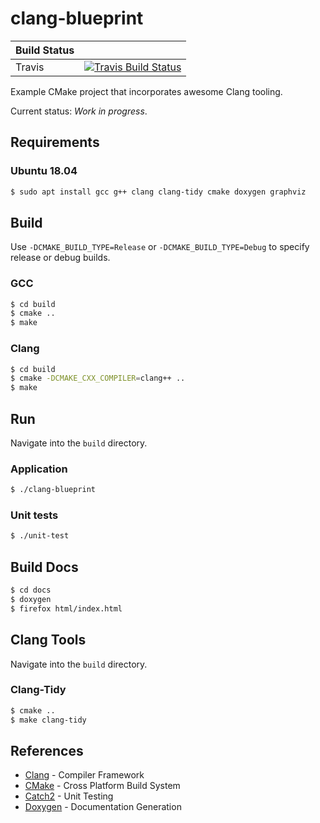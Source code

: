 # clang-blueprint

| Build Status |                                                                                |
|--------------|--------------------------------------------------------------------------------|
| Travis       | [![Travis Build Status][travis-build-status-svg]][travis-build-status]         |

Example CMake project that incorporates awesome Clang tooling.

Current status: *Work in progress*.

## Requirements

### Ubuntu 18.04

```bash
$ sudo apt install gcc g++ clang clang-tidy cmake doxygen graphviz
```

## Build

Use `-DCMAKE_BUILD_TYPE=Release` or `-DCMAKE_BUILD_TYPE=Debug` to specify release or debug builds.

### GCC

```bash
$ cd build
$ cmake ..
$ make
```

### Clang

```bash
$ cd build
$ cmake -DCMAKE_CXX_COMPILER=clang++ ..
$ make
```

## Run

Navigate into the `build` directory.

### Application

```bash
$ ./clang-blueprint
```

### Unit tests

```bash
$ ./unit-test
```

## Build Docs

```bash
$ cd docs
$ doxygen
$ firefox html/index.html
```

## Clang Tools

Navigate into the `build` directory.

### Clang-Tidy

```bash
$ cmake ..
$ make clang-tidy
```

## References

- [Clang](https://clang.llvm.org/) - Compiler Framework
- [CMake](https://cmake.org/) - Cross Platform Build System
- [Catch2](https://github.com/catchorg/Catch2/) - Unit Testing
- [Doxygen](www.doxygen.org/) - Documentation Generation

<!-- Badges -->
[travis-build-status]: https://travis-ci.org/johnthagen/clang-blueprint
[travis-build-status-svg]: https://travis-ci.org/johnthagen/clang-blueprint.svg?branch=master
